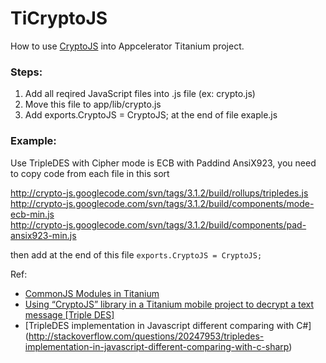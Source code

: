 TiCryptoJS
=======
How to use [CryptoJS](https://code.google.com/p/crypto-js/) into Appcelerator Titanium project.

### Steps:
1. Add all reqired JavaScript files into .js file (ex: crypto.js)
2. Move this file to app/lib/crypto.js
3. Add exports.CryptoJS = CryptoJS; at the end of file exaple.js

### Example:
Use TripleDES with Cipher mode is ECB with Paddind AnsiX923, you need to copy code from each file in this sort

http://crypto-js.googlecode.com/svn/tags/3.1.2/build/rollups/tripledes.js<br>
http://crypto-js.googlecode.com/svn/tags/3.1.2/build/components/mode-ecb-min.js<br>
http://crypto-js.googlecode.com/svn/tags/3.1.2/build/components/pad-ansix923-min.js<br>

then add at the end of this file `exports.CryptoJS = CryptoJS;`

Ref: 
- [CommonJS Modules in Titanium](https://wiki.appcelerator.org/display/guides2/CommonJS+Modules+in+Titanium)
- [Using “CryptoJS” library in a Titanium mobile project to decrypt a text message [Triple DES]](http://stackoverflow.com/questions/15357375/using-cryptojs-library-in-a-titanium-mobile-project-to-decrypt-a-text-message)
- [TripleDES implementation in Javascript different comparing with C#] (http://stackoverflow.com/questions/20247953/tripledes-implementation-in-javascript-different-comparing-with-c-sharp)

